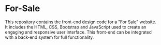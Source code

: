# For-Sale
This repository contains the front-end design code for a "For Sale" website. It includes the HTML, CSS, Bootstrap and JavaScript used to create an engaging and responsive user interface. This front-end can be integrated with a back-end system for full functionality.
